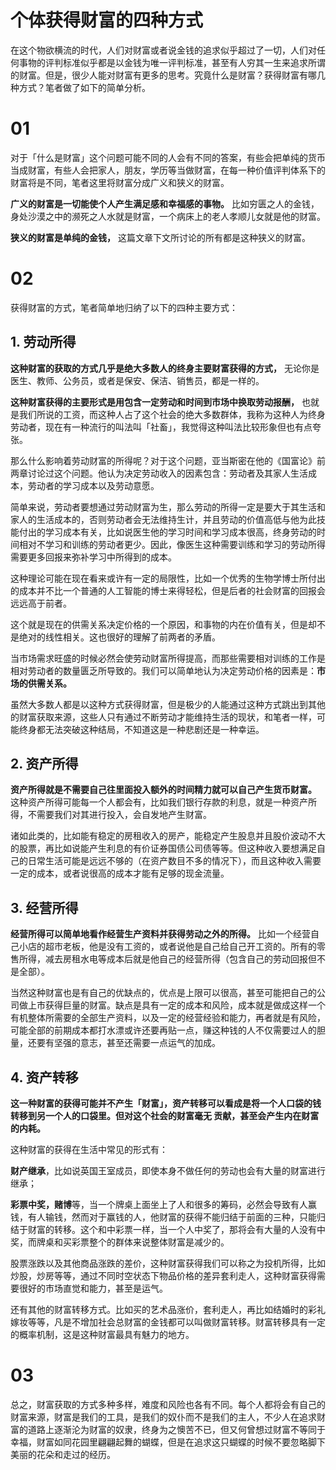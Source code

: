 # 个体获得财富的四种方式

在这个物欲横流的时代，人们对财富或者说金钱的追求似乎超过了一切，人们对任何事物的评判标准似乎都是以金钱为唯一评判标准，甚至有人穷其一生来追求所谓的财富。但是，很少人能对财富有更多的思考。究竟什么是财富？获得财富有哪几种方式？笔者做了如下的简单分析。

# 01

对于「什么是财富」这个问题可能不同的人会有不同的答案，有些会把单纯的货币当成财富，有些人会把家人，朋友，学历等当做财富，在每一种价值评判体系下的财富将是不同，笔者这里将财富分成广义和狭义的财富。

**广义的财富是一切能使个人产生满足感和幸福感的事物。** 比如穷匮之人的金钱，身处沙漠之中的濒死之人水就是财富，一个病床上的老人孝顺儿女就是他的财富。

**狭义的财富是单纯的金钱，** 这篇文章下文所讨论的所有都是这种狭义的财富。

# 02

获得财富的方式，笔者简单地归纳了以下的四种主要方式：

## 1. 劳动所得

**这种财富的获取的方式几乎是绝大多数人的终身主要财富获得的方式，** 无论你是医生、教师、公务员，或者是保安、保洁、销售员，都是一样的。

**这种财富获得的主要形式是用包含一定劳动和时间到市场中换取劳动报酬，** 也就是我们所说的工资，而这种人占了这个社会的绝大多数群体，我称为这种人为终身劳动者，现在有一种流行的叫法叫「社畜」，我觉得这种叫法比较形象但也有点夸张。

那么什么影响着劳动财富的所得呢？对于这个问题，亚当斯密在他的《国富论》前两章讨论过这个问题。他认为决定劳动收入的因素包含：劳动者及其家人生活成本，劳动者的学习成本以及劳动意愿。

简单来说，劳动者要想通过劳动财富为生，那么劳动的所得一定是要大于其生活和家人的生活成本的，否则劳动者会无法维持生计，并且劳动的价值高低与他为此技能付出的学习成本有关，比如说医生他的学习时间和学习成本很高，终身劳动的时间相对不学习和训练的劳动者更少。因此，像医生这种需要训练和学习的劳动所得需要更多回报来弥补学习中所得到的成本。

这种理论可能在现在看来或许有一定的局限性，比如一个优秀的生物学博士所付出的成本并不比一个普通的人工智能的博士来得轻松，但是后者的社会财富的回报会远远高于前者。

这个就是现在的供需关系决定价格的一个原因，和事物的内在价值有关，但是却不是绝对的线性相关。这也很好的理解了前两者的矛盾。

当市场需求旺盛的时候必然会使劳动财富所得提高，而那些需要相对训练的工作是相对劳动者的数量匮乏所导致的。我们可以简单地认为决定劳动价格的因素是：**市场的供需关系。**

虽然大多数人都是以这种方式获得财富，但是极少的人能通过这种方式跳出到其他的财富获取来源，这些人只有通过不断劳动才能维持生活的现状，和笔者一样，可能终身都无法突破这种结局，不知道这是一种悲剧还是一种幸运。

## 2. 资产所得

**资产所得就是不需要自己往里面投入额外的时间精力就可以自己产生货币财富。** 这种资产所得可能每一个人都会有，比如我们银行存款的利息，就是一种资产所得，不需要我们对其进行投入，会自发地产生财富。

诸如此类的，比如能有稳定的房租收入的房产，能稳定产生股息并且股价波动不大的股票，再比如说能产生利息的有价证券国债公司债等等。但这种收入要想满足自己的日常生活可能是远远不够的（在资产数目不多的情况下），而且这种收入需要一定的成本，或者说很高的成本才能有足够的现金流量。

## 3. 经营所得

**经营所得可以简单地看作经营生产资料并获得劳动之外的所得。** 比如一个经营自己小店的超市老板，他是没有工资的，或者说他是自己给自己开工资的。所有的零售所得，减去房租水电等成本后就是他自己的经营所得（包含自己的劳动回报但不是全部）。

当然这种财富也是有自己的优缺点的，优点是上限可以很高，甚至可能把自己的公司做上市获得巨量的财富。缺点是具有一定的成本和风险，成本就是做成这样一个有机整体所需要的全部生产资料，以及一定的经营经验和能力，再者就是有风险，可能全部的前期成本都打水漂或许还要再贴一点，赚这种钱的人不仅需要过人的胆量，还要有坚强的意志，甚至还需要一点运气的加成。

## 4. 资产转移

**这一种财富的获得可能并不产生「财富」，资产转移可以看成是将一个人口袋的钱转移到另一个人的口袋里。但对这个社会的财富毫无 贡献，甚至会产生内在财富的内耗。**

这种财富的获得在生活中常见的形式有：

**财产继承**，比如说英国王室成员，即使本身不做任何的劳动也会有大量的财富进行继承；

**彩票中奖，赌博**等，当一个牌桌上面坐上了人和很多的筹码，必然会导致有人赢钱，有人输钱，然而对于赢钱的人，他财富的获得不能归结于前面的三种，只能归结于财富的转移。这个和中彩票一样，当一个人中奖了，那将会有大量的人没有中奖，而牌桌和买彩票整个的群体来说整体财富是减少的。

股票涨跌以及其他商品涨跌的差价，这种财富获得我们可以称之为投机所得，比如炒股，炒房等等，通过不同时空状态下物品价格的差异套利走人，这种财富获得需要很好的市场直觉和能力，甚至是运气。

还有其他的财富转移方式。比如买的艺术品涨价，套利走人，再比如结婚时的彩礼嫁妆等等，凡是不增加社会总财富的金钱都可以叫做财富转移。财富转移具有一定的概率机制，这是这种财富最具有魅力的地方。

# 03

总之，财富获取的方式多种多样，难度和风险也各有不同。每个人都将会有自己的财富来源，财富是我们的工具，是我们的奴仆而不是我们的主人，不少人在追求财富的道路上逐渐沦为财富的奴隶，终身为之懊苦不已，但又何曾想过财富不等同于幸福，财富如同花园里翩翩起舞的蝴蝶，但是在追求这只蝴蝶的时候不要忽略脚下美丽的花朵和走过的经历。
